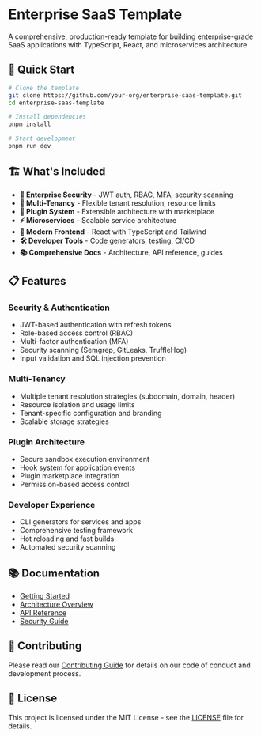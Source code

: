 # Enterprise SaaS Template

A comprehensive, production-ready template for building enterprise-grade SaaS applications with TypeScript, React, and microservices architecture.

## 🚀 Quick Start

```bash
# Clone the template
git clone https://github.com/your-org/enterprise-saas-template.git
cd enterprise-saas-template

# Install dependencies
pnpm install

# Start development
pnpm run dev
```

## 🏗️ What's Included

- **🔐 Enterprise Security** - JWT auth, RBAC, MFA, security scanning
- **🏢 Multi-Tenancy** - Flexible tenant resolution, resource limits
- **🔌 Plugin System** - Extensible architecture with marketplace
- **⚡ Microservices** - Scalable service architecture  
- **🎨 Modern Frontend** - React with TypeScript and Tailwind
- **🛠️ Developer Tools** - Code generators, testing, CI/CD
- **📚 Comprehensive Docs** - Architecture, API reference, guides

## 📋 Features

### Security & Authentication
- JWT-based authentication with refresh tokens
- Role-based access control (RBAC)
- Multi-factor authentication (MFA)
- Security scanning (Semgrep, GitLeaks, TruffleHog)
- Input validation and SQL injection prevention

### Multi-Tenancy
- Multiple tenant resolution strategies (subdomain, domain, header)
- Resource isolation and usage limits
- Tenant-specific configuration and branding
- Scalable storage strategies

### Plugin Architecture
- Secure sandbox execution environment
- Hook system for application events
- Plugin marketplace integration
- Permission-based access control

### Developer Experience
- CLI generators for services and apps
- Comprehensive testing framework
- Hot reloading and fast builds
- Automated security scanning

## 📚 Documentation

- [Getting Started](./docs/GETTING_STARTED.md)
- [Architecture Overview](./docs/ARCHITECTURE.md)
- [API Reference](./docs/API.md)
- [Security Guide](./docs/SECURITY.md)

## 🤝 Contributing

Please read our [Contributing Guide](./CONTRIBUTING.md) for details on our code of conduct and development process.

## 📄 License

This project is licensed under the MIT License - see the [LICENSE](./LICENSE) file for details.